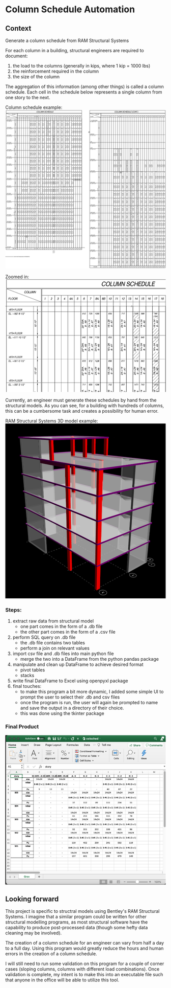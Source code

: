 # Column Schedule Automation

## Context
Generate a column schedule from RAM Structural Systems

For each column in a building, structural engineers are required to document:
1. the load to the columns (generally in kips, where 1 kip = 1000 lbs)
2. the reinforcement required in the column
3. the size of the column

The aggregation of this information (among other things) is called a column schedule. Each cell in the schedule below represents a single column from one story to the next.

Column schedule example:
![Column Schedule](./column_schedule.png)

Zoomed in:
![Column Schedule Zoomed](./column_schedule_zoom.png)

Currently, an engineer must generate these schedules by hand from the structural models. As you can see, for a building with hundreds of columns, this can be a cumbersome task and creates a possibility for human error.

RAM Structural Systems 3D model example:
![3D model](./3d_model.png)

### Steps:
1. extract raw data from structural model
    * one part comes in the form of a .db file
    * the other part comes in the form of a .csv file
2. perform SQL query on .db file
    * the .db file contains two tables
    * perform a join on relevant values
3. import csv file and .db files into main python file
    * merge the two into a DataFrame from the python pandas package
4. manipulate and clean up DataFrame to achieve desired format
    * pivot tables
    * stacks
5. write final DataFrame to Excel using openpyxl package
6. final touches:
    * to make this program a bit more dynamic, I added some simple UI to prompt the user to select their .db and csv files
    * once the program is run, the user will again be prompted to name and save the output in a directory of their choice.
    * this was done using the tkinter package

### Final Product

![Final Product](./final_product.png)

## Looking forward
This project is specific to structral models using Bentley's RAM Structural Systems. I imagine that a similar program could be written for other structural modelling programs, as most structural software have the capability to produce post-processed data (though some hefty data cleaning may be involved).

The creation of a column schedule for an engineer can vary from half a day to a full day. Using this program would greatly reduce the hours and human errors in the creation of a column schedule. 

I will still need to run some validation on this program for a couple of corner cases (sloping columns, columns with different load combinations). Once validation is complete, my intent is to make this into an executable file such that anyone in the office will be able to utilize this tool.
